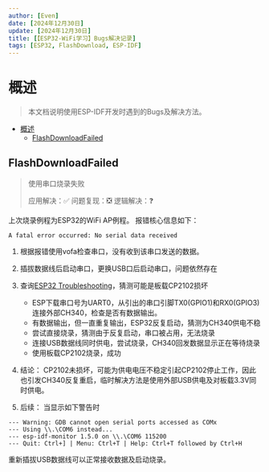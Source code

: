 ```yaml
---
author: [Even]
date: [2024年12月30日]
update: [2024年12月30日]
title: [【ESP32-WiFi学习】Bugs解决记录]
tags: [ESP32, FlashDownload, ESP-IDF]
---
```


# 概述
> 本文档说明使用ESP-IDF开发时遇到的Bugs及解决方法。

- [概述](#概述)
  - [FlashDownloadFailed](#flashdownloadfailed)

## FlashDownloadFailed
> 使用串口烧录失败
> 
> 应用解决：✅
> 问题复现：❎
> 逻辑解决：❓

上次烧录例程为ESP32的WiFi AP例程。
报错核心信息如下：
```
A fatal error occurred: No serial data received
```
1. 根据报错使用vofa检查串口，没有收到该串口发送的数据。
2. 插拔数据线后启动串口，更换USB口后启动串口，问题依然存在
3. 查询[ESP32 Troubleshooting](https://docs.espressif.com/projects/esptool/en/latest/esp32/troubleshooting.html)，猜测可能是板载CP2102损坏
    - ESP下载串口号为UART0，从引出的串口引脚TX0(GPIO1)和RX0(GPIO3)连接外部CH340，检查是否有数据输出。
    - 有数据输出，但一直重复输出，ESP32反复启动，猜测为CH340供电不稳
    - 尝试直接烧录，猜测由于反复启动，串口被占用，无法烧录
    - 连接USB数据线同时供电，尝试烧录，CH340回发数据显示正在等待烧录
    - 使用板载CP2102烧录，成功
4. 结论： CP2102未损坏，可能为供电电压不稳定引起CP2102停止工作，因此也引发CH340反复重启，临时解决方法是使用外部USB供电及对板载3.3V同时供电。


5. 后续： 当显示如下警告时

```
--- Warning: GDB cannot open serial ports accessed as COMx
--- Using \\.\COM6 instead...
--- esp-idf-monitor 1.5.0 on \\.\COM6 115200
--- Quit: Ctrl+] | Menu: Ctrl+T | Help: Ctrl+T followed by Ctrl+H
```
重新插拔USB数据线可以正常接收数据及启动烧录。



